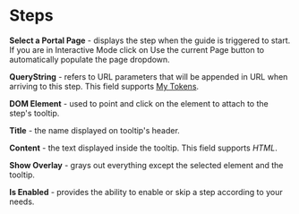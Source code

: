 # Steps

**Select a Portal Page** - displays the step when the guide is triggered to start. If you are in Interactive Mode click on Use the current Page button to automatically populate the page dropdown.

**QueryString** - refers to URL parameters that will be appended in URL when arriving to this step. This field supports [My Tokens](/my-tokens/index.html).

**DOM Element** - used to point and click on the element to attach to the step's tooltip.

**Title** - the name displayed on tooltip's header.

**Content** - the text displayed inside the tooltip. This field supports _HTML_.

**Show Overlay** - grays out everything except the selected element and the tooltip.

**Is Enabled** - provides the ability to enable or skip a step according to your needs.